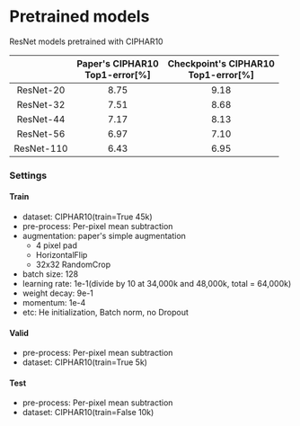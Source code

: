 #  Pretrained models

ResNet models pretrained with CIPHAR10


|   |  Paper's CIPHAR10<br> Top1-error[%] | Checkpoint's CIPHAR10<br> Top1-error[%] |
| :------------: | :--------------: | :--------------: |
ResNet-20| 8.75 | 9.18 |
ResNet-32| 7.51 | 8.68 |
ResNet-44| 7.17 | 8.13 |
ResNet-56| 6.97 | 7.10 |
ResNet-110| 6.43 | 6.95 |


### Settings

#### Train
- dataset: CIPHAR10(train=True 45k)
- pre-process: Per-pixel mean subtraction
- augmentation: paper's simple augmentation
    - 4 pixel pad
    - HorizontalFlip
    - 32x32 RandomCrop
- batch size: 128
- learning rate: 1e-1(divide by 10 at 34,000k and 48,000k, total = 64,000k)
- weight decay: 9e-1
- momentum: 1e-4
- etc: He initialization, Batch norm, no Dropout

#### Valid
- pre-process: Per-pixel mean subtraction
- dataset: CIPHAR10(train=True 5k)

#### Test
- pre-process: Per-pixel mean subtraction
- dataset: CIPHAR10(train=False 10k)